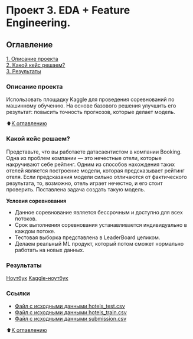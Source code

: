 # Проект 3. EDA + Feature Engineering.

 ## Оглавление  
 [1. Описание проекта](https://github.com/Aemikh/ae_data_science/tree/main/project_3/README.md/#Описание-проекта)  
 [2. Какой кейс решаем?](https://github.com/Aemikh/ae_data_science/tree/main/project_3/README.md/#Какой-кейс-решаем?)  
 [3. Результаты](https://github.com/Aemikh/ae_data_science/tree/main/project_3/README.md/#Результаты)    


 ### Описание проекта    
 Использовать площадку Kaggle для проведения соревнований по машинному обучению. На основе  базового решения улучшить его результат: повысить точность прогнозов, которые делает модель. 

 :arrow_up:[K оглавлению](https://github.com/Aemikh/ae_data_science/tree/main/project_3/README.md/#Оглавление)


 ### Какой кейс решаем?    
 Представьте, что вы работаете датасаентистом в компании Booking. Одна из проблем компании — это нечестные отели, которые накручивают себе рейтинг. Одним из способов нахождения таких отелей является построение модели, которая предсказывает рейтинг отеля. Если предсказания модели сильно отличаются от фактического результата, то, возможно, отель играет нечестно, и его стоит проверить. Поставлена задача создать такую модель. 

 **Условия соревнования**  
 - Данное соревнование является бессрочным и доступно для всех потоков.
 - Срок выполнения соревнования устанавливается индивидуально в каждом потоке.
 - Тестовая выборка представлена в LeaderBoard целиком.
 - Делаем реальный ML продукт, который потом сможет нормально работать на новых данных. 
  

 ### Результаты  
 [Ноутбук](https://github.com/Aemikh/ae_data_science/blob/main/Project_1/EDA_project_3_AE.ipynb)
 [Kaggle-ноутбук](https://www.kaggle.com/code/aemikh/project-3-eda-feature-engineering/notebook)


 ### Ссылки
 - [Файл с исходными данными hotels_test.csv](https://www.kaggle.com/competitions/sf-booking/data?select=hotels_test.csv) 
 - [Файл с исходными данными hotels_train.csv](https://www.kaggle.com/competitions/sf-booking/data?select=hotels_train.csv) 
 - [Файл с исходными данными submission.csv](https://www.kaggle.com/competitions/sf-booking/data?select=submission.csv) 
 

 :arrow_up:[K оглавлению](https://github.com/Aemikh/ae_data_science/tree/main/project_3/README.md/#Оглавление)
